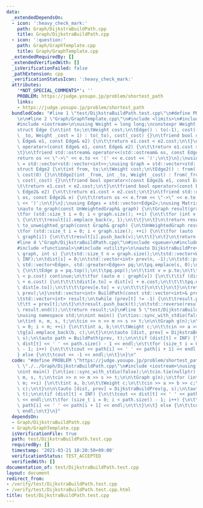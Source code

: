 ```yaml
---
data:
  _extendedDependsOn:
  - icon: ':heavy_check_mark:'
    path: Graph/DijkstraBuildPath.cpp
    title: Graph/DijkstraBuildPath.cpp
  - icon: ':question:'
    path: Graph/GraphTemplate.cpp
    title: Graph/GraphTemplate.cpp
  _extendedRequiredBy: []
  _extendedVerifiedWith: []
  _isVerificationFailed: false
  _pathExtension: cpp
  _verificationStatusIcon: ':heavy_check_mark:'
  attributes:
    '*NOT_SPECIAL_COMMENTS*': ''
    PROBLEM: https://judge.yosupo.jp/problem/shortest_path
    links:
    - https://judge.yosupo.jp/problem/shortest_path
  bundledCode: "#line 1 \"test/DijkstraBuildPath.test.cpp\"\n#define PROBLEM \"https://judge.yosupo.jp/problem/shortest_path\"\
    \n\n#line 2 \"Graph/GraphTemplate.cpp\"\n#include <limits>\n#include <vector>\n\
    #include <iostream>\n\nusing Weight = long long;\nconstexpr Weight INF = std::numeric_limits<Weight>::max();\n\
    struct Edge {\n\tint to;\n\tWeight cost;\n\tEdge() : to(-1), cost(-1) {}\n\tEdge(int\
    \ _to, Weight _cost = 1) : to(_to), cost(_cost) {}\n\tfriend bool operator<(const\
    \ Edge& e1, const Edge& e2) {\n\t\treturn e1.cost < e2.cost;\n\t}\n\tfriend bool\
    \ operator>(const Edge& e1, const Edge& e2) {\n\t\treturn e1.cost > e2.cost;\n\
    \t}\n\tfriend std::ostream& operator<<(std::ostream& os, const Edge& e) {\n\t\t\
    return os << \"->\" << e.to << '(' << e.cost << ')';\n\t}\n};\nusing UnWeightedGraph\
    \ = std::vector<std::vector<int>>;\nusing Graph = std::vector<std::vector<Edge>>;\n\
    struct Edge2 {\n\tint from, to;\n\tWeight cost;\n\tEdge2() : from(-1), to(-1),\
    \ cost(0) {}\n\tEdge2(int _from, int _to, Weight _cost) : from(_from), to(_to),\
    \ cost(_cost) {}\n\tfriend bool operator<(const Edge2& e1, const Edge2& e2) {\n\
    \t\treturn e1.cost < e2.cost;\n\t}\n\tfriend bool operator>(const Edge2& e1, const\
    \ Edge2& e2) {\n\t\treturn e1.cost > e2.cost;\n\t}\n\tfriend std::ostream& operator<<(std::ostream&\
    \ os, const Edge2& e) {\n\t\treturn os << e.from << \"->\" << e.to << '(' << e.cost\
    \ << ')';\n\t}\n};\nusing Edges = std::vector<Edge2>;\nusing Matrix = std::vector<std::vector<Weight>>;\n\
    \nauto to_graph(const UnWeightedGraph& graph) {\n\tGraph result(graph.size());\n\
    \tfor (std::size_t i = 0; i < graph.size(); ++i) {\n\t\tfor (int v : graph[i])\
    \ {\n\t\t\tresult[i].emplace_back(v, 1);\n\t\t}\n\t}\n\treturn result;\n}\nauto\
    \ to_unweighted_graph(const Graph& graph) {\n\tUnWeightedGraph result(graph.size());\n\
    \tfor (std::size_t i = 0; i < graph.size(); ++i) {\n\t\tfor (auto [v, cost] :\
    \ graph[i]) {\n\t\t\tresult[i].push_back(v);\n\t\t}\n\t}\n\treturn result;\n}\n\
    #line 4 \"Graph/DijkstraBuildPath.cpp\"\n#include <queue>\n#include <algorithm>\n\
    #include <functional>\n#include <utility>\n\nauto DijkstraBuildPrev(const Graph&\
    \ graph, int s) {\n\tstd::size_t n = graph.size();\n\tstd::vector<Weight> dist(n,\
    \ INF);\n\tdist[s] = 0;\n\tstd::vector<int> prev(n, -1);\n\tstd::priority_queue<Edge,\
    \ std::vector<Edge>, std::greater<Edge>> pq;\n\tpq.emplace(s, 0);\n\twhile (!pq.empty())\
    \ {\n\t\tEdge p = pq.top();\n\t\tpq.pop();\n\t\tint v = p.to;\n\t\tif (dist[v]\
    \ < p.cost) continue;\n\t\tfor (auto e : graph[v]) {\n\t\t\tif (dist[e.to] > dist[v]\
    \ + e.cost) {\n\t\t\t\tdist[e.to] = dist[v] + e.cost;\n\t\t\t\tpq.emplace(e.to,\
    \ dist[e.to]);\n\t\t\t\tprev[e.to] = v;\n\t\t\t}\n\t\t}\n\t}\n\treturn std::pair(dist,\
    \ prev);\n}\nstd::vector<int> BuildPath(const std::vector<int>& prev, int t) {\n\
    \tstd::vector<int> result;\n\twhile (prev[t] != -1) {\n\t\tresult.push_back(t);\n\
    \t\tt = prev[t];\n\t}\n\tresult.push_back(t);\n\tstd::reverse(result.begin(),\
    \ result.end());\n\treturn result;\n}\n#line 5 \"test/DijkstraBuildPath.test.cpp\"\
    \nusing namespace std;\n\nint main() {\n\tios::sync_with_stdio(false);\n\tcin.tie(nullptr);\n\
    \n\tint n, m, s, t;\n\tcin >> n >> m >> s >> t;\n\n\tGraph g(n);\n\tfor (int i\
    \ = 0; i < m; ++i) {\n\t\tint a, b;\n\t\tWeight c;\n\t\tcin >> a >> b >> c;\n\t\
    \tg[a].emplace_back(b, c);\n\t}\n\n\tauto [dist, prev] = DijkstraBuildPrev(g,\
    \ s);\n\tauto path = BuildPath(prev, t);\n\n\tif (dist[t] < INF) {\n\t\tcout <<\
    \ dist[t] << ' ' << path.size() - 1 << endl;\n\t\tfor (size_t i = 0; i < path.size()\
    \ - 1; i++) {\n\t\t\tcout << path[i] << ' ' << path[i + 1] << endl;\n\t\t}\n\t\
    } else {\n\t\tcout << -1 << endl;\n\t}\n}\n"
  code: "#define PROBLEM \"https://judge.yosupo.jp/problem/shortest_path\"\n\n#include\
    \ \"./../Graph/DijkstraBuildPath.cpp\"\n#include <iostream>\nusing namespace std;\n\
    \nint main() {\n\tios::sync_with_stdio(false);\n\tcin.tie(nullptr);\n\n\tint n,\
    \ m, s, t;\n\tcin >> n >> m >> s >> t;\n\n\tGraph g(n);\n\tfor (int i = 0; i <\
    \ m; ++i) {\n\t\tint a, b;\n\t\tWeight c;\n\t\tcin >> a >> b >> c;\n\t\tg[a].emplace_back(b,\
    \ c);\n\t}\n\n\tauto [dist, prev] = DijkstraBuildPrev(g, s);\n\tauto path = BuildPath(prev,\
    \ t);\n\n\tif (dist[t] < INF) {\n\t\tcout << dist[t] << ' ' << path.size() - 1\
    \ << endl;\n\t\tfor (size_t i = 0; i < path.size() - 1; i++) {\n\t\t\tcout <<\
    \ path[i] << ' ' << path[i + 1] << endl;\n\t\t}\n\t} else {\n\t\tcout << -1 <<\
    \ endl;\n\t}\n}"
  dependsOn:
  - Graph/DijkstraBuildPath.cpp
  - Graph/GraphTemplate.cpp
  isVerificationFile: true
  path: test/DijkstraBuildPath.test.cpp
  requiredBy: []
  timestamp: '2021-03-21 10:20:50+09:00'
  verificationStatus: TEST_ACCEPTED
  verifiedWith: []
documentation_of: test/DijkstraBuildPath.test.cpp
layout: document
redirect_from:
- /verify/test/DijkstraBuildPath.test.cpp
- /verify/test/DijkstraBuildPath.test.cpp.html
title: test/DijkstraBuildPath.test.cpp
---
```

